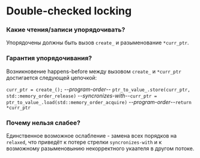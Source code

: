 # Double-checked locking

### Какие чтения/записи упорядочивать?

Упорядочены должны быть вызов `create_` и разыменование `*curr_ptr`.  

### Гарантия упорядочивания?

Возникновение happens-before между вызовом `create_` и `*curr_ptr`
достигается следующей цепочкой:

`curr_ptr = create_();` --*program-order*-- `ptr_to_value_.store(curr_ptr, std::memory_order_release)`
--*syncronizes-with*--`curr_ptr = ptr_to_value_.load(std::memory_order_acquire)`
--*program-order*--`return *curr_ptr`

### Почему нельзя слабее?

Единственное возможное ослабление - замена всех порядков на `relaxed`, что
приведёт к потере стрелки `syncronizes-with` и к возможному разыменовынию
некорректного укаателя в другом потоке. 
